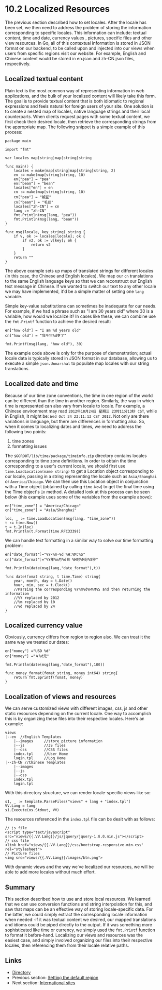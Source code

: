 # 10.2 Localized Resources

The previous section described how to set locales. After the locale has been set, we then need to address the problem of storing the information corresponding to specific locales. This information can include: textual content, time and date, currency values ​​, pictures, specific files and other view resources. In Go, all of this contextual information is stored in JSON format on our backend, to be called upon and injected into our views when users from specific regions visit our website. For example, English and Chinese content would be stored in en.json and zh-CN.json files, respectively.

## Localized textual content

Plain text is the most common way of representing information in web applications, and the bulk of your localized content will likely take this form. The goal is to provide textual content that is both idiomatic to regional expressions and feels natural for foreign users of your site. One solution is to create a nested map of locales, native language strings and their local counterparts. When clients request pages with some textual content, we first check their desired locale, then retrieve the corresponding strings from the appropriate map. The following snippet is a simple example of this process:

```text
package main

import "fmt"

var locales map[string]map[string]string

func main() {
    locales = make(map[string]map[string]string, 2)
    en := make(map[string]string, 10)
    en["pea"] = "pea"
    en["bean"] = "bean"
    locales["en"] = en
    cn := make(map[string]string, 10)
    cn["pea"] = "豌豆"
    cn["bean"] = "毛豆"
    locales["zh-CN"] = cn
    lang := "zh-CN"
    fmt.Println(msg(lang, "pea"))
    fmt.Println(msg(lang, "bean"))
}

func msg(locale, key string) string {
    if v, ok := locales[locale]; ok {
        if v2, ok := v[key]; ok {
            return v2
        }
    }
    return ""
}
```

The above example sets up maps of translated strings for different locales \(in this case, the Chinese and English locales\). We map our `cn` translations to the same English language keys so that we can reconstruct our English text message in Chinese. If we wanted to switch our text to any other locale we may have implemented, it'd be a simple matter of setting one `lang` variable.

Simple key-value substitutions can sometimes be inadequate for our needs. For example, if we had a phrase such as "I am 30 years old" where 30 is a variable, how would we localize it? In cases like these, we can combine use the `fmt.Printf` function to achieve the desired result:

```text
en["how old"] = "I am %d years old"
cn["how old"] = "我今年%d岁了"

fmt.Printf(msg(lang, "how old"), 30)
```

The example code above is only for the purpose of demonstration; actual locale data is typically stored in JSON format in our database, allowing us to execute a simple `json.Unmarshal` to populate map locales with our string translations.

## Localized date and time

Because of our time zone conventions, the time in one region of the world can be different than the time in another region. Similarly, the way in which time is represented can also vary from locale to locale. For example, a Chinese environment may read `2012年10月24日 星期三 23时11分13秒 CST`, while in English, it might be: `Wed Oct 24 23:11:13 CST 2012`. Not only are there variations in language, but there are differences in formatting also. So, when it comes to localizing dates and times, we need to address the following two points:

1. time zones
2. formatting issues

The `$GOROOT/lib/time/package/timeinfo.zip` directory contains locales corresponding to time zone definitions. In order to obtain the time corresponding to a user's current locale, we should first use `time.LoadLocation(name string)` to get a Location object corresponding to our locale, passing in a string representing the locale such as `Asia/Shanghai` or `America/Chicago`. We can then use this Location object in conjunction with a Time object \(obtained by calling `time.Now`\) to get the final time using the Time object's `In` method. A detailed look at this process can be seen below \(this example uses some of the variables from the example above\):

```text
en["time_zone"] = "America/Chicago"
cn["time_zone"] = "Asia/Shanghai"

loc, _ := time.LoadLocation(msg(lang, "time_zone"))
t := time.Now()
t = t.In(loc)
fmt.Println(t.Format(time.RFC3339))
```

We can handle text formatting in a similar way to solve our time formatting problem:

```text
en["date_format"]="%Y-%m-%d %H:%M:%S"
cn["date_format"]="%Y年%m月%d日 %H时%M分%S秒"

fmt.Println(date(msg(lang,"date_format"),t))

func date(fomat string, t time.Time) string{
    year, month, day = t.Date()
    hour, min, sec = t.Clock()
    //Parsing the corresponding %Y%m%d%H%M%S and then returning the information
    //%Y replaced by 2012
    //%m replaced by 10
    //%d replaced by 24
}
```

## Localized currency value

Obviously, currency differs from region to region also. We can treat it the same way we treated our dates:

```text
en["money"] ="USD %d"
cn["money"] ="￥%d元"

fmt.Println(date(msg(lang,"date_format"),100))

func money_format(fomat string, money int64) string{
    return fmt.Sprintf(fomat, money)
}
```

## Localization of views and resources

We can serve customized views with different images, css, js and other static resources depending on the current locale. One way to accomplish this is by organizing these files into their respective locales. Here's an example:

```text
views
|--en  //English Templates
    |--images     //store picture information
    |--js         //JS files 
    |--css        //CSS files
    index.tpl     //User Home
    login.tpl     //Log Home
|--zh-CN //Chinese Templates
    |--images
    |--js
    |--css
    index.tpl
    login.tpl
```

With this directory structure, we can render locale-specific views like so:

```text
s1, _ := template.ParseFiles("views" + lang + "index.tpl")
VV.Lang = lang
s1.Execute(os.Stdout, VV)
```

The resources referenced in the `index.tpl` file can be dealt with as follows:

```text
// js file
<script type="text/javascript" src="views/{{.VV.Lang}}/js/jquery/jquery-1.8.0.min.js"></script>
// css file
<link href="views/{{.VV.Lang}}/css/bootstrap-responsive.min.css" rel="stylesheet">
// Picture files
<img src="views/{{.VV.Lang}}/images/btn.png">
```

With dynamic views and the way we've localized our resources, we will be able to add more locales without much effort.

## Summary

This section described how to use and store local resources. We learned that we can use conversion functions and string interpolation for this, and saw that maps can be an effective way of storing locale-specific data. For the latter, we could simply extract the corresponding locale information when needed -if it was textual content we desired, our mapped translations and idioms could be piped directly to the output. If it was something more sophisticated like time or currency, we simply used the `fmt.Printf` function to format it before-hand. Localizing our views and resources was the easiest case, and simply involved organizing our files into their respective locales, then referencing them from their locale relative paths.

## Links

* [Directory](preface.md)
* Previous section: [Setting the default region](10.1.md)
* Next section: [International sites](10.3.md)

